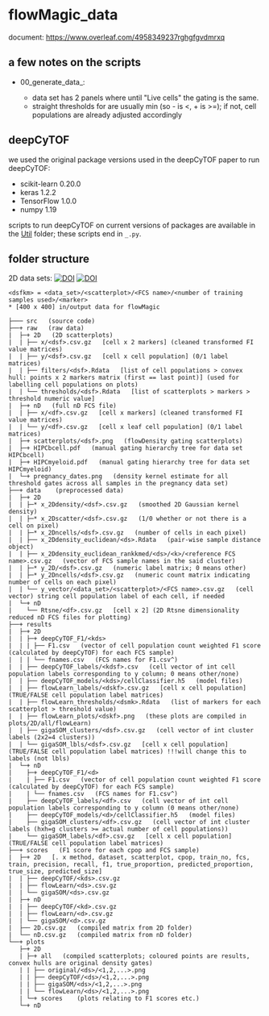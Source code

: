 # flowMagic_data

document: https://www.overleaf.com/4958349237rghgfgvdmrxq

## a few notes on the scripts
- 00_generate_data_<data set>:
  - <hipc> data set has 2 panels where until "Live cells" the gating is the same.
  - straight thresholds for <hipc> are usually min (so - is <, + is >=); if not, cell populations are already adjusted accordingly

## deepCyTOF

we used the original package versions used in the deepCyTOF paper to run deepCyTOF: 
- scikit-learn 0.20.0
- keras 1.2.2
- TensorFlow 1.0.0
- numpy 1.19

scripts to run deepCyTOF on current versions of packages are available in the [Util](Util) folder; these scripts end in `_.py`.

## folder structure

2D data sets: 
[![DOI](https://zenodo.org/badge/DOI/10.5281/zenodo.7108752.svg)](https://doi.org/10.5281/zenodo.7108752)
[![DOI](https://zenodo.org/badge/DOI/10.5281/zenodo.7116166.svg)](https://doi.org/10.5281/zenodo.7116166)

```{bash}
<dsfkm> = <data_set>/<scatterplot>/<FCS name>/<number of training samples used>/<marker>
* [400 x 400] in/output data for flowMagic

├─── src   (source code)
├──+ raw   (raw data)
|  ├─+ 2D   (2D scatterplots)
|  | ├── x/<dsf>.csv.gz   [cell x 2 markers] (cleaned transformed FI value matrices)
|  | ├── y/<dsf>.csv.gz   [cell x cell population] (0/1 label matrices)
|  | ├── filters/<dsf>.Rdata   [list of cell populations > convex hull: points x 2 markers matrix (first == last point)] (used for labelling cell populations on plots)
|  | └── thresholds/<dsf>.Rdata   [list of scatterplots > markers > threshold numeric value]
|  ├─+ nD   (full nD FCS file)
|  | ├── x/<df>.csv.gz   [cell x markers] (cleaned transformed FI value matrices)
|  | └── y/<df>.csv.gz   [cell x leaf cell population] (0/1 label matrices)
|  ├─+ scatterplots/<dsf>.png   (flowDensity gating scatterplots)
|  ├─+ HIPCbcell.pdf   (manual gating hierarchy tree for data set HIPCbcell)
|  ├─+ HIPCmyeloid.pdf   (manual gating hierarchy tree for data set HIPCmyeloid)
|  └─+ pregnancy_dates.png   (density kernel estimate for all threshold gates across all samples in the pregnancy data set)
├──+ data    (preprocessed data)
|  ├─+ 2D
|  | ├─* x_2Ddensity/<dsf>.csv.gz   (smoothed 2D Gaussian kernel density)
|  | ├─* x_2Dscatter/<dsf>.csv.gz   (1/0 whether or not there is a cell on pixel)
|  | ├─* x_2Dncells/<dsf>.csv.gz   (number of cells in each pixel)
|  | ├── x_2Ddensity_euclidean/<ds>.Rdata   (pair-wise sample distance object)
|  | ├── x_2Ddensity_euclidean_rankkmed/<ds>/<k>/<reference FCS name>.csv.gz   (vector of FCS sample names in the said cluster)
|  | ├─* y_2D/<dsf>.csv.gz   (numeric label matrix; 0 means other)
|  | ├─* y_2Dncells/<dsf>.csv.gz   (numeric count matrix indicating number of cells on each pixel)
|  | └── y_vector/<data_set>/<scatterplot>/<FCS name>.csv.gz   (cell vector) string cell population label of each cell, if needed
|  └─+ nD
|    └── Rtsne/<df>.csv.gz   [cell x 2] (2D Rtsne dimensionality reduced nD FCS files for plotting)
├──+ results
|  ├─+ 2D
|  | ├─+ deepCyTOF_F1/<kds>
|  | | ├── F1.csv   (vector of cell population count weighted F1 score (calculated by deepCyTOF) for each FCS sample)
|  | | └── fnames.csv   (FCS names for F1.csv^)
|  | ├── deepCyTOF_labels/<kdsf>.csv   (cell vector of int cell population labels corresponding to y column; 0 means other/none)
|  | ├── deepCyTOF_models/<kds>/cellClassifier.h5   (model files)
|  | ├── flowLearn_labels/<dskf>.csv.gz   [cell x cell population] (TRUE/FALSE cell population label matrices)
|  | ├── flowLearn_thresholds/<dsmk>.Rdata   (list of markers for each scatterplot > threshold value)
|  | ├── flowLearn_plots/<dskf>.png   (these plots are compiled in plots/2D/all/flowLearn)
|  | ├── gigaSOM_clusters/<dsf>.csv.gz   (cell vector of int cluster labels (2x2=4 clusters))
|  | └── gigaSOM_lbls/<dsf>.csv.gz   [cell x cell population] (TRUE/FALSE cell population label matrices) !!!will change this to labels (not lbls)
|  └─+ nD
|    ├─+ deepCyTOF_F1/<d>
|    | ├── F1.csv   (vector of cell population count weighted F1 score (calculated by deepCyTOF) for each FCS sample)
|    | └── fnames.csv   (FCS names for F1.csv^)
|    ├── deepCyTOF_labels/<df>.csv   (cell vector of int cell population labels corresponding to y column (0 means other/none)
|    ├── deepCyTOF_models/<d>/cellClassifier.h5   (model files)
|    ├── gigaSOM_clusters/<df>.csv.gz   (cell vector of int cluster labels (hxh=g clusters >= actual number of cell populations))
|    └── gigaSOM_labels/<df>.csv.gz   [cell x cell population] (TRUE/FALSE cell population label matrices)
├──+ scores   (F1 score for each cpop and FCS sample)
|  ├─+ 2D   [. x method, dataset, scatterplot, cpop, train_no, fcs, train, precision, recall, f1, true_proportion, predicted_proportion, true_size, predicted_size]
|  | ├── deepCyTOF/<kds>.csv.gz
|  | ├── flowLearn/<ds>.csv.gz
|  | └── gigaSOM/<ds>.csv.gz
|  ├─+ nD
|  | ├── deepCyTOF/<kd>.csv.gz
|  | ├── flowLearn/<d>.csv.gz
|  | └── gigaSOM/<d>.csv.gz
|  ├── 2D.csv.gz   (compiled matrix from 2D folder)
|  └── nD.csv.gz   (compiled matrix from nD folder)
└──+ plots
   ├─+ 2D 
   | ├─+ all   (compiled scatterplots; coloured points are results, convex hulls are original density gates)
   | | ├── original/<ds>/<1,2,...>.png
   | | ├── deepCyTOF/<ds>/<1,2,...>.png
   | | ├── gigaSOM/<ds>/<1,2,...>.png
   | | └── flowLearn/<ds>/<1,2,...>.png
   | └─+ scores    (plots relating to F1 scores etc.)
   └─+ nD 
```
